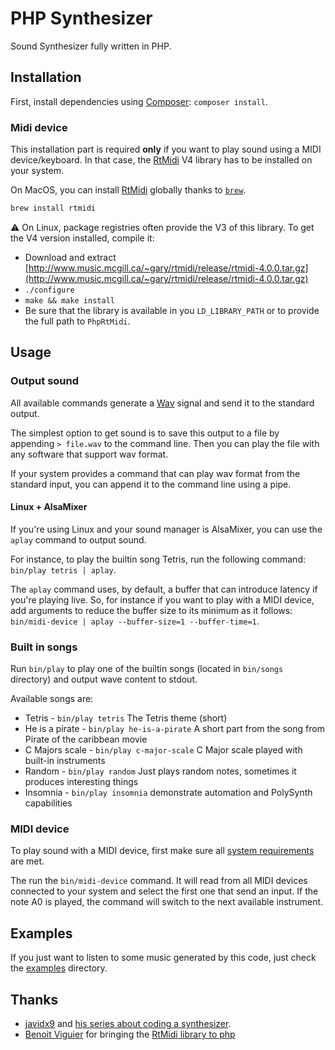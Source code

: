 # PHP Synthesizer

Sound Synthesizer fully written in PHP.

## Installation

First, install dependencies using [Composer](https://getcomposer.org/): `composer install`.

### Midi device

This installation part is required **only** if you want to play sound using a MIDI device/keyboard. In that case, the [RtMidi](https://github.com/thestk/rtmidi) V4 library has to be installed on your system. 

On MacOS, you can install [RtMidi](https://github.com/thestk/rtmidi) globally thanks to [`brew`](https://brew.sh/).
```bash
brew install rtmidi
``` 

:warning: On Linux, package registries often provide the V3 of this library. To get the V4 version installed, compile it:
* Download and extract [http://www.music.mcgill.ca/~gary/rtmidi/release/rtmidi-4.0.0.tar.gz](http://www.music.mcgill.ca/~gary/rtmidi/release/rtmidi-4.0.0.tar.gz)
* `./configure`
* `make && make install`
* Be sure that the library is available in you `LD_LIBRARY_PATH` or to provide the full path to `PhpRtMidi`. 

## Usage

### Output sound

All available commands generate a [Wav](https://fr.wikipedia.org/wiki/Waveform_Audio_File_Format) signal and send it to the standard output. 

The simplest option to get sound is to save this output to a file by appending `> file.wav` to the command line. Then you can play the file with any software that support wav format.

If your system provides a command that can play wav format from the standard input, you can append it to the command line using a pipe.

#### Linux  + AlsaMixer

If you're using Linux and your sound manager is AlsaMixer, you can use the `aplay` command to output sound.

For instance, to play the builtin song Tetris, run the following command: `bin/play tetris | aplay`.

The `aplay` command uses, by default, a buffer that can introduce latency if you're playing live. So, for instance if you want to play with a MIDI device, add arguments to reduce the buffer size to its minimum as it follows: `bin/midi-device | aplay --buffer-size=1 --buffer-time=1`.

### Built in songs

Run `bin/play` to play one of the builtin songs (located in `bin/songs` directory) and output wave content to stdout.

Available songs are:
 - Tetris - `bin/play tetris` The Tetris theme (short)
 - He is a pirate - `bin/play he-is-a-pirate` A short part from the song from Pirate of the caribbean movie
 - C Majors scale - `bin/play c-major-scale` C Major scale played with built-in instruments
 - Random - `bin/play random` Just plays random notes, sometimes it produces interesting things
 - Insomnia - `bin/play insomnia` demonstrate automation and PolySynth capabilities
 
### MIDI device

To play sound with a MIDI device, first make sure all [system requirements](#midi-device) are met.

The run the `bin/midi-device` command. It will read from all MIDI devices connected to your system and select the first one that send an input. If the note A0 is played, the command will switch to the next available instrument.

## Examples

If you just want to listen to some music generated by this code, just check the [examples](examples) directory.

## Thanks

 - [javidx9](https://www.youtube.com/channel/UC-yuWVUplUJZvieEligKBkA) and [his series about coding a synthesizer](https://www.youtube.com/watch?v=tgamhuQnOkM).
 - [Benoit Viguier](https://github.com/b-viguier) for bringing the [RtMidi library to php](https://github.com/b-viguier/PhpRtMidi) 
